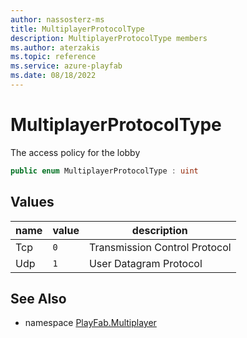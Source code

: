 ```yaml
---
author: nassosterz-ms
title: MultiplayerProtocolType
description: MultiplayerProtocolType members
ms.author: aterzakis
ms.topic: reference
ms.service: azure-playfab
ms.date: 08/18/2022
---
```


# MultiplayerProtocolType

The access policy for the lobby

```csharp
public enum MultiplayerProtocolType : uint
```

## Values

| name | value | description |
| --- | --- | --- |
| Tcp | `0` | Transmission Control Protocol |
| Udp | `1` | User Datagram Protocol |

## See Also

* namespace [PlayFab.Multiplayer](../PlayFabMultiplayerSDK.md)

